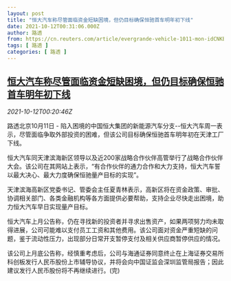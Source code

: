 ```yaml
---
layout: post
title: "恒大汽车称尽管面临资金短缺困境，但仍目标确保恒驰首车明年初下线"
date: 2021-10-12T00:31:06.000Z
author: 路透
from: https://cn.reuters.com/article/evergrande-vehicle-1011-mon-idCNKBS2H200J
tags: [ 路透 ]
categories: [ 路透 ]
---
```

<!--1633998666000-->
[恒大汽车称尽管面临资金短缺困境，但仍目标确保恒驰首车明年初下线](https://cn.reuters.com/article/evergrande-vehicle-1011-mon-idCNKBS2H200J)
------

<div>
<div><i>2021-10-12T00:20:46Z</i></div><p>路透北京10月11日 - 陷入困境的中国恒大集团的新能源汽车分支--恒大汽车周一表示，尽管面临争取外部投资的困难，但该公司目标确保恒驰首车明年初在天津工厂下线。</p><p>恒大汽车同天津滨海新区领导以及近200家战略合作伙伴高管举行了战略合作伙伴大会。该公司在其网站上表示，“有合作伙伴的通力合作和大力支持，恒大汽车誓以最大决心、最大力度确保恒驰量产目标的实现”。</p><p>天津滨海高新区党委书记、管委会主任夏青林表示，高新区将在资金政策、审批、协调相关部门、各类金融机构等各方面提供必要帮助，支持企业尽快走出困境，助力恒大汽车早日实现量产目标。</p><p>恒大汽车上月公告称，仍在寻找新的投资者并寻求出售资产，如果两项努力均未取得进展，公司可能难以支付员工工资和其他费用。该公司面对资金严重短缺的问题，鉴于流动性压力，出现部分日常开支暂停支付及相关供应商暂停供应的情况。</p><p>该公司上月底公告称，经慎重考虑后，公司与海通证券同意终止在上海证券交易所科创板发行人民币股份上市辅导协议，并将会向中国证监会深圳监管局报告；因此建议发行人民币股份将不再继续进行。(完)</p>
</div>
